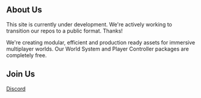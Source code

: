 ## About Us
This site is currently under development. We're actively working to transition our repos to a public format. Thanks!

We're creating modular, efficient and production ready assets for immersive multiplayer worlds. Our World System and Player Controller packages are completely free.

## Join Us
[Discord](https://discord.gg/nWdrxCBHRV)